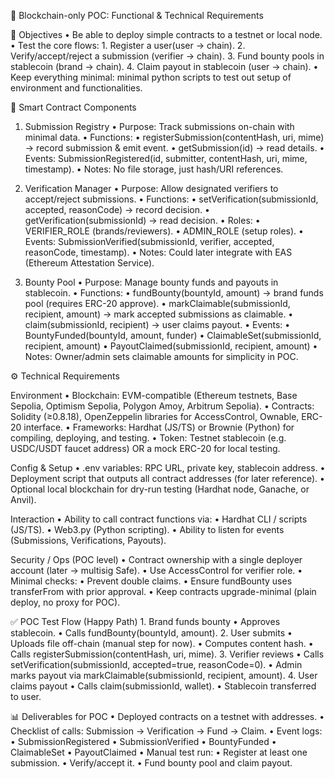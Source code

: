 📌 Blockchain-only POC: Functional & Technical Requirements

🎯 Objectives
	•	Be able to deploy simple contracts to a testnet or local node.
	•	Test the core flows:
	1.	Register a user(user → chain).
	2.	Verify/accept/reject a submission (verifier → chain).
	3.	Fund bounty pools in stablecoin (brand → chain).
	4.	Claim payout in stablecoin (user → chain).
	•	Keep everything minimal: minimal python scripts to test out setup of environment and functionalities.


🧩 Smart Contract Components

1. Submission Registry
	•	Purpose: Track submissions on-chain with minimal data.
	•	Functions:
	•	registerSubmission(contentHash, uri, mime) → record submission & emit event.
	•	getSubmission(id) → read details.
	•	Events: SubmissionRegistered(id, submitter, contentHash, uri, mime, timestamp).
	•	Notes: No file storage, just hash/URI references.


2. Verification Manager
	•	Purpose: Allow designated verifiers to accept/reject submissions.
	•	Functions:
	•	setVerification(submissionId, accepted, reasonCode) → record decision.
	•	getVerification(submissionId) → read decision.
	•	Roles:
	•	VERIFIER_ROLE (brands/reviewers).
	•	ADMIN_ROLE (setup roles).
	•	Events: SubmissionVerified(submissionId, verifier, accepted, reasonCode, timestamp).
	•	Notes: Could later integrate with EAS (Ethereum Attestation Service).


3. Bounty Pool
	•	Purpose: Manage bounty funds and payouts in stablecoin.
	•	Functions:
	•	fundBounty(bountyId, amount) → brand funds pool (requires ERC-20 approve).
	•	markClaimable(submissionId, recipient, amount) → mark accepted submissions as claimable.
	•	claim(submissionId, recipient) → user claims payout.
	•	Events:
	•	BountyFunded(bountyId, amount, funder)
	•	ClaimableSet(submissionId, recipient, amount)
	•	PayoutClaimed(submissionId, recipient, amount)
	•	Notes: Owner/admin sets claimable amounts for simplicity in POC.


⚙️ Technical Requirements

Environment
	•	Blockchain: EVM-compatible (Ethereum testnets, Base Sepolia, Optimism Sepolia, Polygon Amoy, Arbitrum Sepolia).
	•	Contracts: Solidity (≥0.8.18), OpenZeppelin libraries for AccessControl, Ownable, ERC-20 interface.
	•	Frameworks: Hardhat (JS/TS) or Brownie (Python) for compiling, deploying, and testing.
	•	Token: Testnet stablecoin (e.g. USDC/USDT faucet address) OR a mock ERC-20 for local testing.

Config & Setup
	•	.env variables: RPC URL, private key, stablecoin address.
	•	Deployment script that outputs all contract addresses (for later reference).
	•	Optional local blockchain for dry-run testing (Hardhat node, Ganache, or Anvil).

Interaction
	•	Ability to call contract functions via:
	•	Hardhat CLI / scripts (JS/TS).
	•	Web3.py (Python scripting).
	•	Ability to listen for events (Submissions, Verifications, Payouts).

Security / Ops (POC level)
	•	Contract ownership with a single deployer account (later → multisig Safe).
	•	Use AccessControl for verifier role.
	•	Minimal checks:
	•	Prevent double claims.
	•	Ensure fundBounty uses transferFrom with prior approval.
	•	Keep contracts upgrade-minimal (plain deploy, no proxy for POC).


✅ POC Test Flow (Happy Path)
	1.	Brand funds bounty
	•	Approves stablecoin.
	•	Calls fundBounty(bountyId, amount).
	2.	User submits
	•	Uploads file off-chain (manual step for now).
	•	Computes content hash.
	•	Calls registerSubmission(contentHash, uri, mime).
	3.	Verifier reviews
	•	Calls setVerification(submissionId, accepted=true, reasonCode=0).
	•	Admin marks payout via markClaimable(submissionId, recipient, amount).
	4.	User claims payout
	•	Calls claim(submissionId, wallet).
	•	Stablecoin transferred to user.


📊 Deliverables for POC
	•	Deployed contracts on a testnet with addresses.
	•	Checklist of calls: Submission → Verification → Fund → Claim.
	•	Event logs:
	•	SubmissionRegistered
	•	SubmissionVerified
	•	BountyFunded
	•	ClaimableSet
	•	PayoutClaimed
	•	Manual test run:
	•	Register at least one submission.
	•	Verify/accept it.
	•	Fund bounty pool and claim payout.

